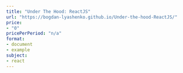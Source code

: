 ```yaml
---
title: "Under The Hood: ReactJS"
url: "https://bogdan-lyashenko.github.io/Under-the-hood-ReactJS/"
price: 
- "0"
pricePerPeriod: "n/a"
format: 
- document
- example
subject: 
- react
---
```

